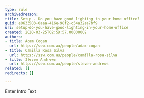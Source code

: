```yaml
---
type: rule
archivedreason: 
title: Setup - Do you have good lighting in your home office?
guid: e0633583-0aaa-416e-98f2-c54a32ea7bf9
uri: setup-do-you-have-good-lighting-in-your-home-office
created: 2020-03-25T02:58:57.0000000Z
authors:
- title: Adam Cogan
  url: https://ssw.com.au/people/adam-cogan
- title: Camilla Rosa Silva
  url: https://ssw.com.au/people/camilla-rosa-silva
- title: Steven Andrews
  url: https://ssw.com.au/people/steven-andrews
related: []
redirects: []

---
```



Enter Intro Text
<br><excerpt class='endintro'></excerpt><br>



